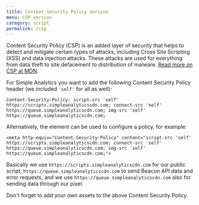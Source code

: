 ```yaml
---
title: Content Security Policy version
menu: CSP version
category: script
permalink: /csp
---
```


Content Security Policy (CSP) is an added layer of security that helps to detect and mitigate certain types of attacks, including Cross Site Scripting (XSS) and data injection attacks. These attacks are used for everything from data theft to site defacement to distribution of malware. [Read more on CSP at MDN](https://developer.mozilla.org/en-US/docs/Web/HTTP/CSP).

For Simple Analytics you want to add the following Content Security Policy header (we included `'self'` for all as well):

<!-- prettier-ignore -->
```
Content-Security-Policy: script-src 'self' https://scripts.simpleanalyticscdn.com; connect-src 'self' https://queue.simpleanalyticscdn.com; img-src 'self' https://queue.simpleanalyticscdn.com;
```

Alternatively, the <meta> element can be used to configure a policy, for example:

```
<meta http-equiv="Content-Security-Policy" content="script-src 'self' https://scripts.simpleanalyticscdn.com; connect-src 'self' https://queue.simpleanalyticscdn.com; img-src 'self' https://queue.simpleanalyticscdn.com;">
```

Basically we use `https://scripts.simpleanalyticscdn.com` for our public script, `https://queue.simpleanalyticscdn.com` to send Beacon API data and error requests, and we use `https://queue.simpleanalyticscdn.com` also for sending data through our pixel.

Don't forget to add your own assets to the above Content Security Policy.
